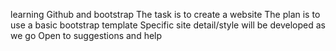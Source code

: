 learning Github and bootstrap
The task is to create a website
The plan is to use a basic bootstrap template
Specific site detail/style will be developed as we go
Open to suggestions and help


